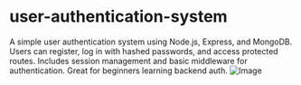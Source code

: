 # user-authentication-system
A simple user authentication system using Node.js, Express, and MongoDB. Users can register, log in with hashed passwords, and access protected routes. Includes session management and basic middleware for authentication. Great for beginners learning backend auth.
![Image](https://github.com/user-attachments/assets/fea90771-81ed-4044-9da3-e134be81f490)
